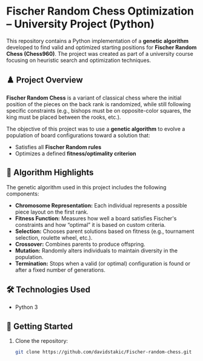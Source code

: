 # Fischer Random Chess Optimization – University Project (Python)

This repository contains a Python implementation of a **genetic algorithm** developed to find valid and optimized starting positions for **Fischer Random Chess (Chess960)**. The project was created as part of a university course focusing on heuristic search and optimization techniques.

## ♟️ Project Overview

**Fischer Random Chess** is a variant of classical chess where the initial position of the pieces on the back rank is randomized, while still following specific constraints (e.g., bishops must be on opposite-color squares, the king must be placed between the rooks, etc.).

The objective of this project was to use a **genetic algorithm** to evolve a population of board configurations toward a solution that:
- Satisfies all **Fischer Random rules**
- Optimizes a defined **fitness/optimality criterion**

## 🧠 Algorithm Highlights

The genetic algorithm used in this project includes the following components:

- **Chromosome Representation:** Each individual represents a possible piece layout on the first rank.
- **Fitness Function:** Measures how well a board satisfies Fischer's constraints and how “optimal” it is based on custom criteria.
- **Selection:** Chooses parent solutions based on fitness (e.g., tournament selection, roulette wheel, etc.).
- **Crossover:** Combines parents to produce offspring.
- **Mutation:** Randomly alters individuals to maintain diversity in the population.
- **Termination:** Stops when a valid (or optimal) configuration is found or after a fixed number of generations.

## 🛠️ Technologies Used

- Python 3

## 🚀 Getting Started

1. Clone the repository:
   ```bash
   git clone https://github.com/davidstakic/Fischer-random-chess.git
